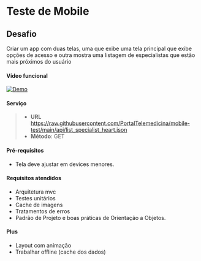 Teste de Mobile
===================


Desafio
-------------
Criar um app com duas telas, uma que exibe uma tela principal que exibe opções de acesso e outra mostra uma listagem de especialistas que estão mais próximos do usuário



#### <i class="icon-file"></i> Vídeo funcional
[![Demo](https://github.com/diogoroos/mobile-test/TM.png)](https://www.youtube.com/watch?v=GbB4gaQxlBw)

#### <i class="icon-folder-open"></i> Serviço
> - **URL** https://raw.githubusercontent.com/PortalTelemedicina/mobile-test/main/api/list_specialist_heart.json
> - **Método**: GET

#### <i class="icon-pencil"></i> Pré-requisitos
- Tela deve ajustar em devices menores.

#### <i class="icon-folder-open"></i> Requisitos atendidos
- Arquitetura mvc
- Testes unitários
- Cache de imagens
- Tratamentos de erros
- Padrão de Projeto e boas práticas de Orientação a Objetos.

#### <i class="icon-hdd"></i> Plus
- Layout com animação
- Trabalhar offline (cache dos dados)
